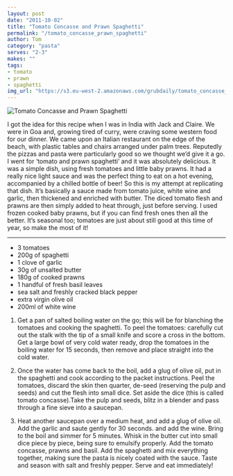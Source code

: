```yaml
---
layout: post
date: "2011-10-02"
title: "Tomato Concasse and Prawn Spaghetti"
permalink: "/tomato_concasse_prawn_spaghetti"
author: Tom
category: "pasta"
serves: "2-3"
makes: ""
tags:
- tomato
- prawn
- spaghetti
img_url: "https://s3.eu-west-2.amazonaws.com/grubdaily/tomato_concasse_and_prawn_spaghetti.jpg"
---
```

<img src="https://s3.eu-west-2.amazonaws.com/grubdaily/tomato_concasse_and_prawn_spaghetti.jpg" alt="Tomato Concasse and Prawn Spaghetti" />

I got the idea for this recipe when I was in India with Jack and Claire. We were in Goa and, growing tired of curry, were craving some western food for our dinner. We came upon an Italian restaurant on the edge of the beach, with plastic tables and chairs arranged under palm trees. Reputedly the pizzas and pasta were particularly good so we thought we’d give it a go. I went for ‘tomato and prawn spaghetti’ and it was absolutely delicious. It was a simple dish, using fresh tomatoes and little baby prawns. It had a really nice light sauce and was the perfect thing to eat on a hot evening, accompanied by a chilled bottle of beer! So this is my attempt at replicating that dish. It’s basically a sauce made from tomato juice, white wine and garlic, then thickened and enriched with butter. The diced tomato flesh and prawns are then simply added to heat through, just before serving. I used frozen cooked baby prawns, but if you can find fresh ones then all the better. It’s seasonal too; tomatoes are just about still good at this time of year, so make the most of it!

---
* 3 tomatoes
* 200g of spaghetti
* 1 clove of garlic
* 30g of unsalted butter
* 180g of cooked prawns
* 1 handful of fresh basil leaves
* sea salt and freshly cracked black pepper
* extra virgin olive oil
* 200ml of white wine

1. Get a pan of salted boiling water on the go; this will be for blanching the tomatoes and cooking the spaghetti. To peel the tomatoes: carefully cut out the stalk with the tip of a small knife and score a cross in the bottom. Get a large bowl of very cold water ready, drop the tomatoes in the boiling water for 15 seconds, then remove and place straight into the cold water.

2. Once the water has come back to the boil, add a glug of olive oil, put in the spaghetti and cook according to the packet instructions. Peel the tomatoes, discard the skin then quarter, de-seed (reserving the pulp and seeds) and cut the flesh into small dice. Set aside the dice (this is called tomato concasse).Take the pulp and seeds, blitz in a blender and pass through a fine sieve into a saucepan.

3. Heat another saucepan over a medium heat, and add a glug of olive oil. Add the garlic and saute gently for 30 seconds. and add the wine. Bring to the boil and simmer for 5 minutes. Whisk in the butter cut into small dice piece by piece, being sure to emulsify properly. Add the tomato concasse, prawns and basil. Add the spaghetti and mix everything together, making sure the pasta is nicely coated with the sauce. Taste and season with salt and freshly pepper. Serve and eat immediately!

